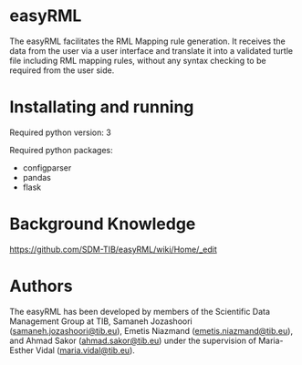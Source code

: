 # easyRML
The easyRML facilitates the RML Mapping rule generation. It receives the data from the user via a user interface and translate it into a validated turtle file including RML mapping rules, without any syntax checking to be required from the user side. 

# Installating and running
Required python version:
3

Required python packages:
- configparser
- pandas
- flask

# Background Knowledge
https://github.com/SDM-TIB/easyRML/wiki/Home/_edit

# Authors
The easyRML has been developed by members of the Scientific Data Management Group at TIB, Samaneh Jozashoori (samaneh.jozashoori@tib.eu), Emetis Niazmand (emetis.niazmand@tib.eu), and Ahmad Sakor (ahmad.sakor@tib.eu) under the supervision of Maria-Esther Vidal (maria.vidal@tib.eu).
